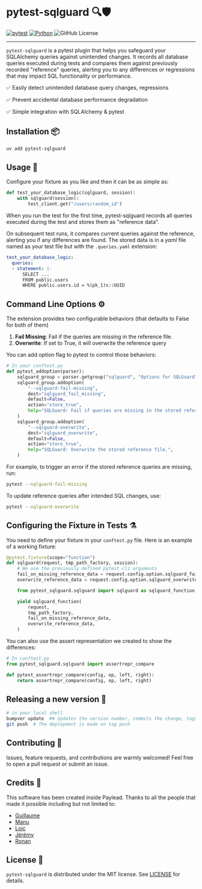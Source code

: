 # pytest-sqlguard 🔍🛡️

[![pytest](https://img.shields.io/badge/pytest-extension-blue)](https://docs.pytest.org/en/latest/)
[![Python](https://img.shields.io/pypi/v/pytest-sqlguard)](https://pypi.org/project/pytest-sqlguard/)
![GitHub License](https://img.shields.io/github/license/PayLead/pytest-sqlguard)

---

`pytest-sqlguard` is a pytest plugin that helps you safeguard your SQLAlchemy queries against unintended changes.
It records all database queries executed during tests and compares them against previously recorded "reference" queries,
alerting you to any differences or regressions that may impact SQL functionality or performance.

✅ Easily detect unintended database query changes, regressions

✅ Prevent accidental database performance degradation

✅ Simple integration with SQLAlchemy & pytest


## Installation 📦

```bash
uv add pytest-sqlguard
```

## Usage 🚀

Configure your fixture as you like and then it can be as simple as:

```python
def test_your_database_logic(sqlguard, session):
    with sqlguard(session):
        test_client.get("/users/random_id")
```

When you run the test for the first time, pytest-sqlguard records all queries executed during the test and stores them as "reference data".

On subsequent test runs, it compares current queries against the reference, alerting you if any differences are found.
The stored data is in a _yaml_ file named as your test file but with the `.queries.yaml` extension:

```yaml
test_your_database_logic:
  queries:
  - statement: |-
      SELECT ...
      FROM public.users
      WHERE public.users.id = %(pk_1)s::UUID
```

## Command Line Options ⚙️

The extension provides two configurable behaviors (that defaults to False for both of them)
1. **Fail Missing**: Fail if the queries are missing in the reference file.
2. **Overwrite**: If set to True, it will overwrite the reference query

You can add option flag to pytest to control those behaviors:

```python
# In your conftest.py
def pytest_addoption(parser):
    sqlguard_group = parser.getgroup("sqlguard", "Options for SQLGuard")
    sqlguard_group.addoption(
        "--sqlguard-fail-missing",
        dest="sqlguard_fail_missing",
        default=False,
        action="store_true",
        help="SQLGuard: Fail if queries are missing in the stored reference file.",
    )
    sqlguard_group.addoption(
        "--sqlguard-overwrite",
        dest="sqlguard_overwrite",
        default=False,
        action="store_true",
        help="SQLGuard: Overwrite the stored reference file.",
    )
```

For example, to trigger an error if the stored reference queries are missing, run:

```bash
pytest --sqlguard-fail-missing
```

To update reference queries after intended SQL changes, use:

```bash
pytest --sqlguard-overwrite
```

## Configuring the Fixture in Tests ⚗️
You need to define your fixture in your `conftest.py` file.
Here is an example of a working fixture:
```python
@pytest.fixture(scope="function")
def sqlguard(request, tmp_path_factory, session):
    # We use the previously defined pytest cli arguments
    fail_on_missing_reference_data = request.config.option.sqlguard_fail_missing
    overwrite_reference_data = request.config.option.sqlguard_overwrite

    from pytest_sqlguard.sqlguard import sqlguard as sqlguard_function

    yield sqlguard_function(
        request,
        tmp_path_factory,
        fail_on_missing_reference_data,
        overwrite_reference_data,
    )
```

You can also use the assert representation we created to show the differences:

```python
# In conftest.py
from pytest_sqlguard.sqlguard import assertrepr_compare

def pytest_assertrepr_compare(config, op, left, right):
    return assertrepr_compare(config, op, left, right)
```

## Releasing a new version 🚚

```bash
# in your local shell
bumpver update  ## Updates the version number, commits the change, tags the commit
git push  # The deployment is made on tag push
```

## Contributing 🤝

Issues, feature requests, and contributions are warmly welcomed! Feel free to open a pull request or submit an issue.

## Credits 🙏
This software has been created inside Paylead. Thanks to all the people that made it possible including but not limited to:
- [Guillaume](https://github.com/moumoutte)
- [Manu](https://github.com/manu-paylead)
- [Loic](https://github.com/Usui22750)
- [Jérémy](https://github.com/jeremycohensolal-paylead)
- [Ronan](https://github.com/ronnix)

## License 📜

`pytest-sqlguard` is distributed under the MIT license. See [LICENSE](./LICENSE) for details.
